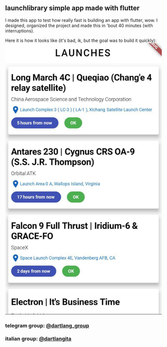 ## launchlibrary simple app made with flutter

I made this app to test how really fast is building an app with flutter, wow. I designed, organized the project and made this in 'bout 40 minutes (with interruptions).

Here it is how it looks like (it's bad, ik, but the goal was to build it quickly):
![](.github/screen.jpg)

### telegram group: [@dartlang_group](https://t.me/dartlang_group)
### italian group: [@dartlangita](https://t.me/dartlangita)
